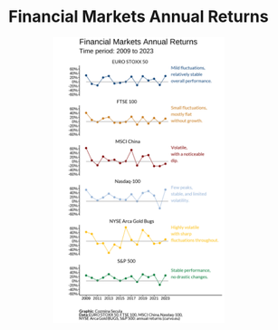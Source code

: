 <h1 align="center"> Financial Markets Annual Returns </h1>

<p align="center">
  <img src="/2024/2024-10-05/20241005.png" width="60%">
</p>


